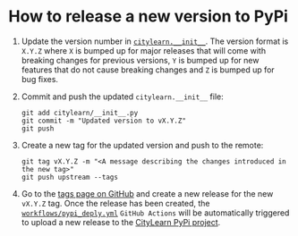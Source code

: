 # How to release a new version to PyPi

1. Update the version number in [`citylearn.__init__`](../citylearn/__init__.py). The version format is `X.Y.Z` where `X` is bumped up for major releases that will come with breaking changes for previous versions, `Y` is bumped up for new features that do not cause breaking changes and `Z` is bumped up for bug fixes.

2. Commit and push the updated `citylearn.__init__` file:
    ```shell
    git add citylearn/__init__.py
    git commit -m "Updated version to vX.Y.Z"
    git push
    ```

3. Create a new tag for the updated version and push to the remote:
    ```shell
    git tag vX.Y.Z -m "<A message describing the changes introduced in the new tag>"
    git push upstream --tags
    ```

4. Go to the [tags page on GitHub](https://github.com/intelligent-environments-lab/CityLearn/tags) and create a new release for the new `vX.Y.Z` tag. Once the release has been created, the [`workflows/pypi_deply.yml`](workflows/pypi_deploy.yml) `GitHub Actions` will be automatically triggered to upload a new release to the [CityLearn PyPi project](https://pypi.org/project/CityLearn/).